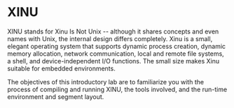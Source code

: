 # XINU
XINU stands for Xinu Is Not Unix -- although it shares concepts and even names with Unix, the internal design differs completely. Xinu is a small, elegant operating system that supports dynamic process creation, dynamic memory allocation, network communication, local and remote file systems, a shell, and device-independent I/O functions. The small size makes Xinu suitable for embedded environments.

The objectives of this introductory lab are to familiarize you with the process of compiling and running XINU, the tools involved, and the run-time environment and segment layout.
